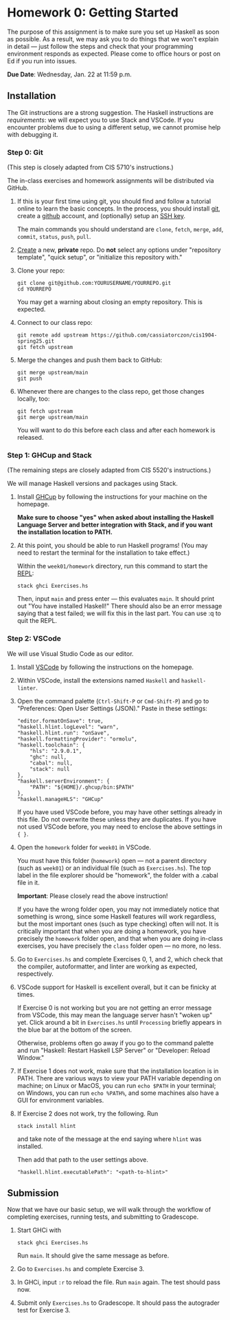 # Homework 0: Getting Started

The purpose of this assignment is to make sure you set up Haskell as soon as
possible. As a result, we may ask you to do things that we won't explain in
detail — just follow the steps and check that your programming environment
responds as expected. Please come to office hours or post on Ed if you run into
issues.

**Due Date**: Wednesday, Jan. 22 at 11:59 p.m.

## Installation

The Git instructions are a strong suggestion. The Haskell instructions are
_requirements_: we will expect you to use Stack and VSCode. If you encounter problems due to using a different setup, we cannot promise help with debugging it.

### Step 0: Git

(This step is closely adapted from CIS 5710's instructions.)

The in-class exercises and homework assignments will be distributed via GitHub.

1.  If this is your first time using git, you should find and follow a tutorial
    online to learn the basic concepts. In the process, you should install
    [git](https://git-scm.com/book/en/v2/Getting-Started-Installing-Git), create
    a [github](https://github.com/join) account, and (optionally) setup an [SSH
    key](https://docs.github.com/en/authentication/connecting-to-github-with-ssh).

    The main commands you should understand are `clone`, `fetch`, `merge`, `add`, `commit`, `status`, `push`, `pull`.

2.  [Create](https://github.com/new) a new, **private** repo. Do **not** select
    any options under "repository template", "quick setup", or "initialize this repository
    with."

3.  Clone your repo:

    ```
    git clone git@github.com:YOURUSERNAME/YOURREPO.git
    cd YOURREPO
    ```
    You may get a warning about closing an empty repository. This is expected.

4.  Connect to our class repo:

    ```
    git remote add upstream https://github.com/cassiatorczon/cis1904-spring25.git
    git fetch upstream
    ```

5.  Merge the changes and push them back to GitHub:
    ```
    git merge upstream/main
    git push
    ```

6.  Whenever there are changes to the class repo, get those changes locally,
    too:

    ```
    git fetch upstream
    git merge upstream/main
    ```

    You will want to do this before each class and after each homework is
    released.

### Step 1: GHCup and Stack

(The remaining steps are closely adapted from CIS 5520's instructions.)

We will manage Haskell versions and packages using Stack.

1. Install [GHCup](https://www.haskell.org/ghcup/) by following the instructions
   for your machine on the homepage.

   **Make sure to choose "yes" when asked about installing the Haskell Language
   Server and better integration with Stack, and if you want the installation location to PATH.**

3. At this point, you should be able to run Haskell programs! (You may need to
   restart the terminal for the installation to take effect.)

   Within the `week01/homework` directory, run this command to start the
   [REPL](https://en.wikipedia.org/wiki/Read%E2%80%93eval%E2%80%93print_loop):

   ```
   stack ghci Exercises.hs
   ```

   Then, input `main` and press enter — this evaluates `main`. It should print
   out "You have installed Haskell!" There should also be an error message
   saying that a test failed; we will fix this in the last part.
   You can use :q to quit the REPL.

### Step 2: VSCode

We will use Visual Studio Code as our editor.

1.  Install [VSCode](https://code.visualstudio.com/) by following the
    instructions on the homepage.

2.  Within VSCode, install the extensions named `Haskell` and `haskell-linter`.

3.  Open the command palette (`Ctrl-Shift-P` or `Cmd-Shift-P`) and go to
    "Preferences: Open User Settings (JSON)." Paste in these settings:

    ```
    "editor.formatOnSave": true,
    "haskell.hlint.logLevel": "warn",
    "haskell.hlint.run": "onSave",
    "haskell.formattingProvider": "ormolu",
    "haskell.toolchain": {
        "hls": "2.9.0.1",
        "ghc": null,
        "cabal": null,
        "stack": null
    },
    "haskell.serverEnvironment": {
        "PATH": "${HOME}/.ghcup/bin:$PATH"
    },
    "haskell.manageHLS": "GHCup"
    ```

    If you have used VSCode before, you may have other settings already in this file. Do not overwrite these unless they are duplicates.
    If you have not used VSCode before, you may need to enclose the above settings in `{ }`.

4.  Open the `homework` folder for `week01` in VSCode.

    You must have this folder (`homework`) open — not a parent directory (such
    as `week01`) or an individual file (such as `Exercises.hs`). The top label
    in the file explorer should be "homework", the folder with a .cabal file in it.

    **Important**: Please closely read the above instruction!

    If you have the
    wrong folder open, you may not immediately notice that something is wrong,
    since some Haskell features will work regardless, but the most important
    ones (such as type checking) often will not. It is critically important that
    when you are doing a homework, you have precisely the `homework` folder
    open, and that when you are doing in-class exercises, you have precisely the
    `class` folder open — no more, no less.

5.  Go to `Exercises.hs` and complete Exercises 0, 1, and 2, which check that
    the compiler, autoformatter, and linter are working as expected,
    respectively.

6.  VSCode support for Haskell is excellent overall, but it can be finicky at
    times.

    If Exercise 0 is not working but you are not getting an error message from
    VSCode, this may mean the language server hasn't "woken up" yet. Click
    around a bit in `Exercises.hs` until `Processing` briefly appears in the
    blue bar at the bottom of the screen.

    Otherwise, problems often go away if you go to the command palette and run
    "Haskell: Restart Haskell LSP Server" or "Developer: Reload Window."

7. If Exercise 1 does not work, make sure that the installation location is
   in PATH. There are various ways to view your PATH variable depending on machine; on Linux or MacOS, you can run `echo $PATH` in your terminal; on Windows, you can run `echo %PATH%`, and some machines also have a GUI for environment variables.

7. If Exercise 2 does not work, try the following. Run

    ```
    stack install hlint
    ```

    and take note of the message at the end saying where `hlint` was installed.

    Then add that path to the user settings above.

    ```
    "haskell.hlint.executablePath": "<path-to-hlint>"
    ```

## Submission

Now that we have our basic setup, we will walk through the workflow of
completing exercises, running tests, and submitting to Gradescope.

1. Start GHCi with

   ```
   stack ghci Exercises.hs
   ```

   Run `main`. It should give the same message as before.

2. Go to `Exercises.hs` and complete Exercise 3.

3. In GHCi, input `:r` to reload the file. Run `main` again. The test should
   pass now.

4. Submit only `Exercises.hs` to Gradescope. It should pass the autograder test
   for Exercise 3.
